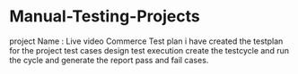 # Manual-Testing-Projects

project Name : Live video Commerce
Test plan i have created the testplan for the project 
test cases design 
test execution
create the testcycle and run the cycle and generate the report pass and fail cases.
